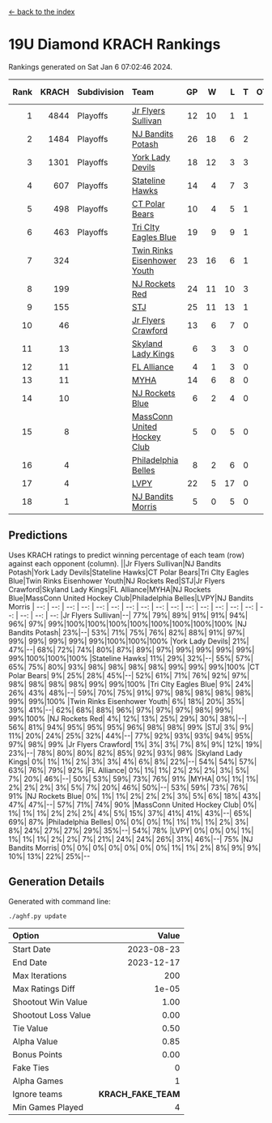 [<- back to the index](readme.md)
# 19U Diamond KRACH Rankings
Rankings generated on Sat Jan  6 07:02:46 2024.

Rank|KRACH|Subdivision|Team|GP|W|L|T|OTW|OTL|SoS|Exp Wins|Win Diff
---:|---:|:---|:---|---:|---:|---:|---:|---:|---:|---:|---:|---:
1|4844|Playoffs|[Jr Flyers Sullivan](https://gamesheetstats.com/seasons/3663/teams/140859/schedule)|12|10|1|1|1|0|746|11.3|-0.0
2|1484|Playoffs|[NJ Bandits Potash](https://gamesheetstats.com/seasons/3663/teams/140857/schedule)|26|18|6|2|0|0|929|19.8|-0.0
3|1301|Playoffs|[York Lady Devils](https://gamesheetstats.com/seasons/3663/teams/140856/schedule)|18|12|3|3|0|0|694|14.3|-0.0
4|607|Playoffs|[Stateline Hawks](https://gamesheetstats.com/seasons/3663/teams/141851/schedule)|14|4|7|3|0|1|1667|6.3|-0.0
5|498|Playoffs|[CT Polar Bears](https://gamesheetstats.com/seasons/3663/teams/140853/schedule)|10|4|5|1|0|0|1423|5.3|-0.0
6|463|Playoffs|[Tri CIty Eagles Blue](https://gamesheetstats.com/seasons/3663/teams/140852/schedule)|19|9|9|1|1|0|1009|10.3|-0.0
7|324||[Twin Rinks Eisenhower Youth](https://gamesheetstats.com/seasons/3663/teams/140861/schedule)|23|16|6|1|0|0|284|17.3|-0.0
8|199||[NJ Rockets Red](https://gamesheetstats.com/seasons/3663/teams/140855/schedule)|24|11|10|3|1|1|589|13.3|-0.0
9|155||[STJ](https://gamesheetstats.com/seasons/3663/teams/140858/schedule)|25|11|13|1|0|0|499|12.3|-0.0
10|46||[Jr Flyers Crawford](https://gamesheetstats.com/seasons/3663/teams/140862/schedule)|13|6|7|0|0|1|113|6.9|0.0
11|13||[Skyland Lady Kings](https://gamesheetstats.com/seasons/3663/teams/140865/schedule)|6|3|3|0|0|0|78|3.9|0.0
12|11||[FL Alliance](https://gamesheetstats.com/seasons/3663/teams/156907/schedule)|4|1|3|0|0|0|310|1.9|0.0
13|11||[MYHA](https://gamesheetstats.com/seasons/3663/teams/140863/schedule)|14|6|8|0|0|0|76|6.9|0.0
14|10||[NJ Rockets Blue](https://gamesheetstats.com/seasons/3663/teams/140867/schedule)|6|2|4|0|0|0|142|2.9|0.0
15|8||[MassConn United Hockey Club](https://gamesheetstats.com/seasons/3663/teams/140854/schedule)|5|0|5|0|0|0|548|0.9|0.0
16|4||[Philadelphia Belles](https://gamesheetstats.com/seasons/3663/teams/140864/schedule)|8|2|6|0|0|0|40|2.9|0.0
17|4||[LVPY](https://gamesheetstats.com/seasons/3663/teams/140860/schedule)|22|5|17|0|0|0|240|5.9|0.0
18|1||[NJ Bandits Morris](https://gamesheetstats.com/seasons/3663/teams/140866/schedule)|5|0|5|0|0|0|117|0.9|0.0

## Predictions
Uses KRACH ratings to predict winning percentage of each team (row) against each opponent (column).
||Jr Flyers Sullivan|NJ Bandits Potash|York Lady Devils|Stateline Hawks|CT Polar Bears|Tri CIty Eagles Blue|Twin Rinks Eisenhower Youth|NJ Rockets Red|STJ|Jr Flyers Crawford|Skyland Lady Kings|FL Alliance|MYHA|NJ Rockets Blue|MassConn United Hockey Club|Philadelphia Belles|LVPY|NJ Bandits Morris
| --: | --: | --: | --: | --: | --: | --: | --: | --: | --: | --: | --: | --: | --: | --: | --: | --: | --: | --: 
|Jr Flyers Sullivan|--| 77%| 79%| 89%| 91%| 91%| 94%| 96%| 97%| 99%|100%|100%|100%|100%|100%|100%|100%|100%
|NJ Bandits Potash| 23%|--| 53%| 71%| 75%| 76%| 82%| 88%| 91%| 97%| 99%| 99%| 99%| 99%| 99%|100%|100%|100%
|York Lady Devils| 21%| 47%|--| 68%| 72%| 74%| 80%| 87%| 89%| 97%| 99%| 99%| 99%| 99%| 99%|100%|100%|100%
|Stateline Hawks| 11%| 29%| 32%|--| 55%| 57%| 65%| 75%| 80%| 93%| 98%| 98%| 98%| 98%| 99%| 99%| 99%|100%
|CT Polar Bears|  9%| 25%| 28%| 45%|--| 52%| 61%| 71%| 76%| 92%| 97%| 98%| 98%| 98%| 98%| 99%| 99%|100%
|Tri CIty Eagles Blue|  9%| 24%| 26%| 43%| 48%|--| 59%| 70%| 75%| 91%| 97%| 98%| 98%| 98%| 98%| 99%| 99%|100%
|Twin Rinks Eisenhower Youth|  6%| 18%| 20%| 35%| 39%| 41%|--| 62%| 68%| 88%| 96%| 97%| 97%| 97%| 98%| 99%| 99%|100%
|NJ Rockets Red|  4%| 12%| 13%| 25%| 29%| 30%| 38%|--| 56%| 81%| 94%| 95%| 95%| 95%| 96%| 98%| 98%| 99%
|STJ|  3%|  9%| 11%| 20%| 24%| 25%| 32%| 44%|--| 77%| 92%| 93%| 93%| 94%| 95%| 97%| 98%| 99%
|Jr Flyers Crawford|  1%|  3%|  3%|  7%|  8%|  9%| 12%| 19%| 23%|--| 78%| 80%| 80%| 82%| 85%| 92%| 93%| 98%
|Skyland Lady Kings|  0%|  1%|  1%|  2%|  3%|  3%|  4%|  6%|  8%| 22%|--| 54%| 54%| 57%| 63%| 76%| 79%| 92%
|FL Alliance|  0%|  1%|  1%|  2%|  2%|  2%|  3%|  5%|  7%| 20%| 46%|--| 50%| 53%| 59%| 73%| 76%| 91%
|MYHA|  0%|  1%|  1%|  2%|  2%|  2%|  3%|  5%|  7%| 20%| 46%| 50%|--| 53%| 59%| 73%| 76%| 91%
|NJ Rockets Blue|  0%|  1%|  1%|  2%|  2%|  2%|  3%|  5%|  6%| 18%| 43%| 47%| 47%|--| 57%| 71%| 74%| 90%
|MassConn United Hockey Club|  0%|  1%|  1%|  1%|  2%|  2%|  2%|  4%|  5%| 15%| 37%| 41%| 41%| 43%|--| 65%| 69%| 87%
|Philadelphia Belles|  0%|  0%|  0%|  1%|  1%|  1%|  1%|  2%|  3%|  8%| 24%| 27%| 27%| 29%| 35%|--| 54%| 78%
|LVPY|  0%|  0%|  0%|  1%|  1%|  1%|  1%|  2%|  2%|  7%| 21%| 24%| 24%| 26%| 31%| 46%|--| 75%
|NJ Bandits Morris|  0%|  0%|  0%|  0%|  0%|  0%|  0%|  1%|  1%|  2%|  8%|  9%|  9%| 10%| 13%| 22%| 25%|--

## Generation Details

Generated with command line:
```
./aghf.py update
```

| Option | Value |
| :----- | ----: |
| Start Date | 2023-08-23 |
| End Date | 2023-12-17 |
| Max Iterations | 200 |
| Max Ratings Diff | 1e-05 |
| Shootout Win Value | 1.00 |
| Shootout Loss Value | 0.00 |
| Tie Value | 0.50 |
| Alpha Value | 0.85 |
| Bonus Points | 0.00 |
| Fake Ties | 0 |
| Alpha Games | 1 |
| Ignore teams | __KRACH_FAKE_TEAM__ |
| Min Games Played | 4 |

